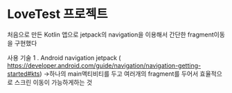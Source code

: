 # LoveTest 프로젝트 

처음으로 만든 Kotlin 앱으로 jetpack의 navigation을 이용해서 간단한 fragment이동을 구현했다

사용 기술 
1 . Android navigation jetpack ( https://developer.android.com/guide/navigation/navigation-getting-started#kts)
->하나의 main액티비티를 두고 여러개의 fragment를 두어서 효율적으로 스크린 이동이 가능하게하는 것




